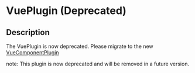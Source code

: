 # VuePlugin (Deprecated)

## Description
The VuePlugin is now deprecated. Please migrate to the new [VueComponentPlugin](/plugins/vue-component-plugin)

note: This plugin is now deprecated and will be removed in a future version.
